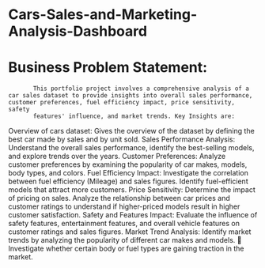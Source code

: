# Cars-Sales-and-Marketing-Analysis-Dashboard

# Business Problem Statement: 
           This portfolio project involves a comprehensive analysis of a car sales dataset to provide insights into overall sales performance, customer preferences, fuel efficiency impact, price sensitivity, safety 
           features' influence, and market trends. Key Insights are: 

 Overview of cars dataset: 
           Gives the overview of the dataset by defining the best car made by sales and by unit sold. 
 Sales Performance Analysis: 
           Understand the overall sales performance, identify the best-selling models, and explore trends over the years. 
 Customer Preferences: 
           Analyze customer preferences by examining the popularity of car makes, models, body types, and colors. 
 Fuel Efficiency Impact: 
           Investigate the correlation between fuel efficiency (Mileage) and sales figures. Identify fuel-efficient models that attract more customers. 
 Price Sensitivity: 
           Determine the impact of pricing on sales. Analyze the relationship between car prices and customer ratings to understand if higher-priced models result in higher customer satisfaction. 
 Safety and Features Impact: 
           Evaluate the influence of safety features, entertainment features, and overall vehicle features on customer ratings and sales figures. 
 Market Trend Analysis: 
           Identify market trends by analyzing the popularity of different car makes and models.  Investigate whether certain body or fuel types are gaining traction in the market. 
 
